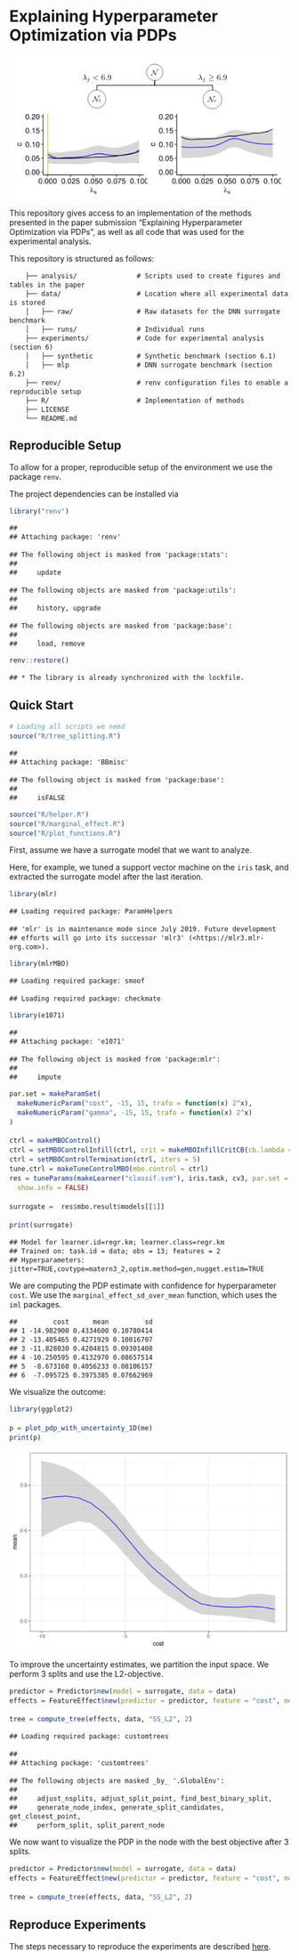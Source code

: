 
# Explaining Hyperparameter Optimization via PDPs

![](docs/images/tree_example.png)<!-- -->

This repository gives access to an implementation of the methods
presented in the paper submission “Explaining Hyperparameter
Optimization via PDPs”, as well as all code that was used for the
experimental analysis.

This repository is structured as follows:

``` 
    ├── analysis/               # Scripts used to create figures and tables in the paper
    ├── data/                   # Location where all experimental data is stored
    │   ├── raw/                # Raw datasets for the DNN surrogate benchmark
    │   ├── runs/               # Individual runs 
    ├── experiments/            # Code for experimental analysis (section 6)
    │   ├── synthetic           # Synthetic benchmark (section 6.1)
    │   ├── mlp                 # DNN surrogate benchmark (section 6.2)
    ├── renv/                   # renv configuration files to enable a reproducible setup 
    ├── R/                      # Implementation of methods 
    ├── LICENSE
    └── README.md               
```

## Reproducible Setup

To allow for a proper, reproducible setup of the environment we use the
package `renv`.

The project dependencies can be installed via

``` r
library("renv")
```

    ## 
    ## Attaching package: 'renv'

    ## The following object is masked from 'package:stats':
    ## 
    ##     update

    ## The following objects are masked from 'package:utils':
    ## 
    ##     history, upgrade

    ## The following objects are masked from 'package:base':
    ## 
    ##     load, remove

``` r
renv::restore()
```

    ## * The library is already synchronized with the lockfile.

## Quick Start

``` r
# Loading all scripts we need
source("R/tree_splitting.R")
```

    ## 
    ## Attaching package: 'BBmisc'

    ## The following object is masked from 'package:base':
    ## 
    ##     isFALSE

``` r
source("R/helper.R")
source("R/marginal_effect.R")
source("R/plot_functions.R")
```

First, assume we have a surrogate model that we want to analyze.

Here, for example, we tuned a support vector machine on the `iris` task,
and extracted the surrogate model after the last iteration.

``` r
library(mlr)
```

    ## Loading required package: ParamHelpers

    ## 'mlr' is in maintenance mode since July 2019. Future development
    ## efforts will go into its successor 'mlr3' (<https://mlr3.mlr-org.com>).

``` r
library(mlrMBO)
```

    ## Loading required package: smoof

    ## Loading required package: checkmate

``` r
library(e1071)
```

    ## 
    ## Attaching package: 'e1071'

    ## The following object is masked from 'package:mlr':
    ## 
    ##     impute

``` r
par.set = makeParamSet(
  makeNumericParam("cost", -15, 15, trafo = function(x) 2^x),
  makeNumericParam("gamma", -15, 15, trafo = function(x) 2^x)
)

ctrl = makeMBOControl()
ctrl = setMBOControlInfill(ctrl, crit = makeMBOInfillCritCB(cb.lambda = 1))
ctrl = setMBOControlTermination(ctrl, iters = 5)
tune.ctrl = makeTuneControlMBO(mbo.control = ctrl)
res = tuneParams(makeLearner("classif.svm"), iris.task, cv3, par.set = par.set, control = tune.ctrl,
  show.info = FALSE)
  
surrogate =  res$mbo.result$models[[1]]

print(surrogate)
```

    ## Model for learner.id=regr.km; learner.class=regr.km
    ## Trained on: task.id = data; obs = 13; features = 2
    ## Hyperparameters: jitter=TRUE,covtype=matern3_2,optim.method=gen,nugget.estim=TRUE

We are computing the PDP estimate with confidence for hyperparameter
`cost`. We use the `marginal_effect_sd_over_mean` function, which uses
the `iml` packages.

    ##         cost      mean         sd
    ## 1 -14.982900 0.4334600 0.10780414
    ## 2 -13.405465 0.4271929 0.10016707
    ## 3 -11.828030 0.4204815 0.09301408
    ## 4 -10.250595 0.4132970 0.08657514
    ## 5  -8.673160 0.4056233 0.08106157
    ## 6  -7.095725 0.3975385 0.07662969

We visualize the outcome:

``` r
library(ggplot2)

p = plot_pdp_with_uncertainty_1D(me)
print(p)
```

![](README_files/figure-gfm/unnamed-chunk-5-1.png)<!-- -->

To improve the uncertainty estimates, we partition the input space. We
perform 3 splits and use the L2-objective.

``` r
predictor = Predictor$new(model = surrogate, data = data)
effects = FeatureEffect$new(predictor = predictor, feature = "cost", method = "pdp")

tree = compute_tree(effects, data, "SS_L2", 2)
```

    ## Loading required package: customtrees

    ## 
    ## Attaching package: 'customtrees'

    ## The following objects are masked _by_ '.GlobalEnv':
    ## 
    ##     adjust_nsplits, adjust_split_point, find_best_binary_split,
    ##     generate_node_index, generate_split_candidates, get_closest_point,
    ##     perform_split, split_parent_node

We now want to visualize the PDP in the node with the best objective
after 3 splits.

``` r
predictor = Predictor$new(model = surrogate, data = data)
effects = FeatureEffect$new(predictor = predictor, feature = "cost", method = "pdp")

tree = compute_tree(effects, data, "SS_L2", 2)
```

## Reproduce Experiments

The steps necessary to reproduce the experiments are described
[here](benchmarks/README.Rmd).
